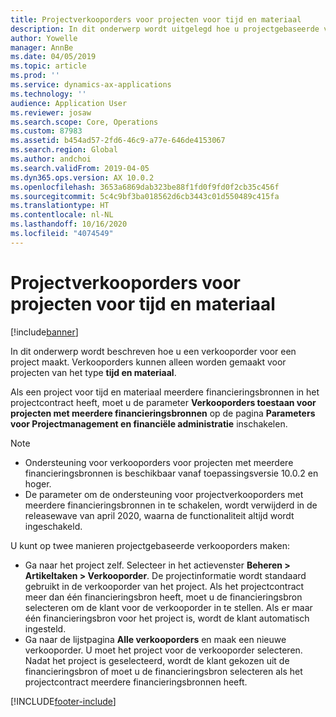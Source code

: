 ```yaml
---
title: Projectverkooporders voor projecten voor tijd en materiaal
description: In dit onderwerp wordt uitgelegd hoe u projectgebaseerde verkooporders kunt maken voor projecten voor tijd en materiaal.
author: Yowelle
manager: AnnBe
ms.date: 04/05/2019
ms.topic: article
ms.prod: ''
ms.service: dynamics-ax-applications
ms.technology: ''
audience: Application User
ms.reviewer: josaw
ms.search.scope: Core, Operations
ms.custom: 87983
ms.assetid: b454ad57-2fd6-46c9-a77e-646de4153067
ms.search.region: Global
ms.author: andchoi
ms.search.validFrom: 2019-04-05
ms.dyn365.ops.version: AX 10.0.2
ms.openlocfilehash: 3653a6869dab323be88f1fd0f9fd0f2cb35c456f
ms.sourcegitcommit: 5c4c9bf3ba018562d6cb3443c01d550489c415fa
ms.translationtype: HT
ms.contentlocale: nl-NL
ms.lasthandoff: 10/16/2020
ms.locfileid: "4074549"
---
```

# <a name="project-sales-orders-for-time-and-material-projects"></a>Projectverkooporders voor projecten voor tijd en materiaal

[!include[banner](../includes/banner.md)]

In dit onderwerp wordt beschreven hoe u een verkooporder voor een project maakt. Verkooporders kunnen alleen worden gemaakt voor projecten van het type **tijd en materiaal**.

Als een project voor tijd en materiaal meerdere financieringsbronnen in het projectcontract heeft, moet u de parameter **Verkooporders toestaan voor projecten met meerdere financieringsbronnen** op de pagina **Parameters voor Projectmanagement en financiële administratie** inschakelen. 

> [!NOTE]
> - Ondersteuning voor verkooporders voor projecten met meerdere financieringsbronnen is beschikbaar vanaf toepassingsversie 10.0.2 en hoger.
> - De parameter om de ondersteuning voor projectverkooporders met meerdere financieringsbronnen in te schakelen, wordt verwijderd in de releasewave van april 2020, waarna de functionaliteit altijd wordt ingeschakeld.

U kunt op twee manieren projectgebaseerde verkooporders maken:

- Ga naar het project zelf. Selecteer in het actievenster **Beheren > Artikeltaken > Verkooporder**. De projectinformatie wordt standaard gebruikt in de verkooporder van het project. Als het projectcontract meer dan één financieringsbron heeft, moet u de financieringsbron selecteren om de klant voor de verkooporder in te stellen. Als er maar één financieringsbron voor het project is, wordt de klant automatisch ingesteld.
- Ga naar de lijstpagina **Alle verkooporders** en maak een nieuwe verkooporder. U moet het project voor de verkooporder selecteren. Nadat het project is geselecteerd, wordt de klant gekozen uit de financieringsbron of moet u de financieringsbron selecteren als het projectcontract meerdere financieringsbronnen heeft.



[!INCLUDE[footer-include](../includes/footer-banner.md)]